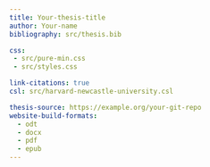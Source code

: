 ```yaml
---
title: Your-thesis-title
author: Your-name
bibliography: src/thesis.bib

css:
 - src/pure-min.css
 - src/styles.css

link-citations: true
csl: src/harvard-newcastle-university.csl

thesis-source: https://example.org/your-git-repo
website-build-formats:
  - odt
  - docx
  - pdf
  - epub
---
```

